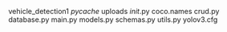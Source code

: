 vehicle_detection1
_pycache_
uploads
_init_.py
coco.names
crud.py
database.py
main.py
models.py
schemas.py
utils.py
yolov3.cfg
